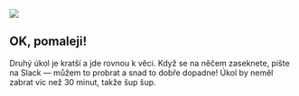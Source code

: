 ![](https://qph.fs.quoracdn.net/main-qimg-583447a6b4cdd1a0148d1174ed2de1ee-c)

## OK, pomaleji!

Druhý úkol je kratší a jde rovnou k věci. Když se na něčem zaseknete, pište na Slack — můžem to probrat
a snad to dobře dopadne! Úkol by neměl zabrat víc než 30 minut, takže šup šup.
